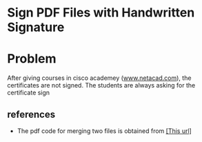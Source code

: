 # Sign PDF Files with Handwritten Signature

# Problem
After giving courses in cisco academey (www.netacad.com), the certificates are not signed. The students are always asking for the certificate sign





## references 
* The pdf code for merging two files is obtained from [[This url]](https://stackoverflow.com/questions/13276409/how-to-add-image-to-pdf-file-in-python)

 
